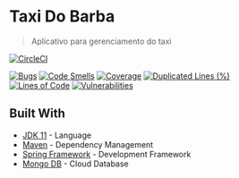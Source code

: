 # Taxi Do Barba
> Aplicativo para gerenciamento do taxi

[![CircleCI](https://circleci.com/gh/altitdb/taxidobarba.svg?style=svg)](https://circleci.com/gh/altitdb/taxidobarba)

[![Bugs](https://sonarcloud.io/api/project_badges/measure?project=taxidobarba&metric=bugs)](https://sonarcloud.io/dashboard?id=taxidobarba) [![Code Smells](https://sonarcloud.io/api/project_badges/measure?project=taxidobarba&metric=code_smells)](https://sonarcloud.io/dashboard?id=taxidobarba) [![Coverage](https://sonarcloud.io/api/project_badges/measure?project=taxidobarba&metric=coverage)](https://sonarcloud.io/dashboard?id=taxidobarba) [![Duplicated Lines (%)](https://sonarcloud.io/api/project_badges/measure?project=taxidobarba&metric=duplicated_lines_density)](https://sonarcloud.io/dashboard?id=taxidobarba) [![Lines of Code](https://sonarcloud.io/api/project_badges/measure?project=taxidobarba&metric=ncloc)](https://sonarcloud.io/dashboard?id=taxidobarba) [![Vulnerabilities](https://sonarcloud.io/api/project_badges/measure?project=taxidobarba&metric=vulnerabilities)](https://sonarcloud.io/dashboard?id=taxidobarba)

## Built With

* [JDK 11](https://www.oracle.com/java/) - Language
* [Maven](https://maven.apache.org/) - Dependency Management
* [Spring Framework](https://spring.io/) - Development Framework
* [Mongo DB](https://www.mongodb.com/) - Cloud Database